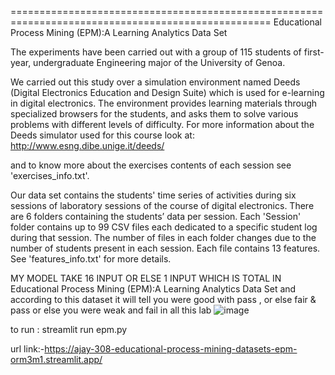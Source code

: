 ===================================================================================================
Educational Process Mining (EPM):A Learning Analytics Data Set


The experiments have been carried out with a group of 115 students of first-year, undergraduate Engineering major of the University of Genoa. 

We carried out this study over a simulation environment named Deeds (Digital Electronics Education and Design Suite) which is used for e-learning in digital electronics. The environment provides learning materials through specialized browsers for the students, and asks them to solve various problems with different levels of difficulty. For more information about the Deeds simulator used for this course look at: http://www.esng.dibe.unige.it/deeds/

and to know more about the exercises contents of each session see 'exercises_info.txt'. 

Our data set contains the students' time series of activities during six sessions of laboratory sessions of the course of digital electronics. There are 6 folders containing the students’ data per session. Each 'Session' folder contains up to 99 CSV files each dedicated to a specific student log during that session. The number of files in each folder changes due to the number of students present in each session. Each file contains 13 features. See 'features_info.txt' for more details.


MY MODEL TAKE 16 INPUT OR ELSE 1 INPUT WHICH IS TOTAL IN Educational Process Mining (EPM):A Learning Analytics Data Set and according to this dataset it will tell you were good with pass , or else fair & pass or else you were weak and fail in all this lab 
![image](https://github.com/Ajay-308/Educational-Process-Mining-datasets/assets/112794893/285ed89b-d8b1-48da-8176-0ea9ac9da80b)




to run : streamlit run epm.py

url link:-https://ajay-308-educational-process-mining-datasets-epm-orm3m1.streamlit.app/


